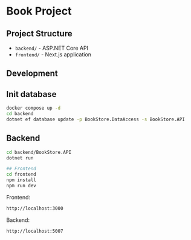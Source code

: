 # Book Project

## Project Structure
- `backend/` - ASP.NET Core API
- `frontend/` - Next.js application

## Development

## Init database

```bash
docker compose up -d
cd backend
dotnet ef database update -p BookStore.DataAccess -s BookStore.API
```
## Backend

```bash
cd backend/BookStore.API
dotnet run
```
```bash
## Frontend
cd frontend
npm install 
npm run dev
```

Frontend:
```bash
http://localhost:3000
```
Backend: 
```bash
http://localhost:5007
```
